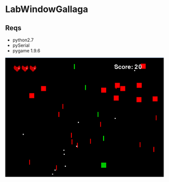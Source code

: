 # LabWindowGallaga

## Reqs
- python2.7
- pySerial
- pygame 1.9.6

![preview image of game](https://github.com/DanielKhali1/LabWindowGallaga/blob/master/windowGame/pic.PNG)
